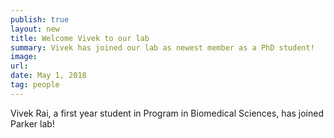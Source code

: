 ```yaml
---
publish: true
layout: new
title: Welcome Vivek to our lab
summary: Vivek has joined our lab as newest member as a PhD student!
image: 
url:
date: May 1, 2018
tag: people
---
```


Vivek Rai, a first year student in Program in Biomedical Sciences, has joined
Parker lab!
